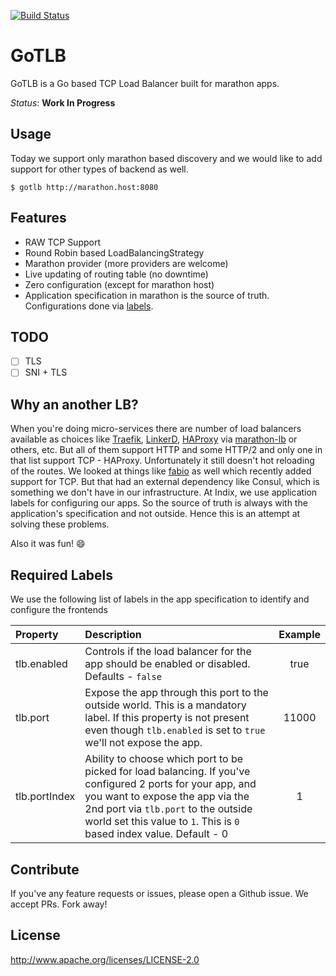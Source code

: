 [![Build Status](https://travis-ci.org/ashwanthkumar/gotlb.svg?branch=master)](https://travis-ci.org/ashwanthkumar/gotlb)

# GoTLB

GoTLB is a Go based TCP Load Balancer built for marathon apps.

*Status*: **Work In Progress**

## Usage
Today we support only marathon based discovery and we would like to add support for other types of backend as well.

```
$ gotlb http://marathon.host:8080
```

## Features
- RAW TCP Support
- Round Robin based LoadBalancingStrategy
- Marathon provider (more providers are welcome)
- Live updating of routing table (no downtime)
- Zero configuration (except for marathon host)
- Application specification in marathon is the source of truth. Configurations done via [labels](https://github.com/ashwanthkumar/gotlb#required-labels).

## TODO
- [ ] TLS
- [ ] SNI + TLS

## Why an another LB?
When you're doing micro-services there are number of load balancers available as choices like [Traefik](https://traefik.io/), [LinkerD](https://linkerd.io/), [HAProxy](https://www.haproxy.org/) via [marathon-lb](https://github.com/mesosphere/marathon-lb) or others, etc. But all of them support HTTP and some HTTP/2 and only one in that list support TCP - HAProxy. Unfortunately it still doesn't hot reloading of the routes. We looked at things like [fabio](https://github.com/fabiolb/fabio) as well which recently added support for TCP. But that had an external dependency like Consul, which is something we don't have in our infrastructure. At Indix, we use application labels for configuring our apps. So the source of truth is always with the application's specification and not outside. Hence this is an attempt at solving these problems.

Also it was fun! :smile:

## Required Labels

We use the following list of labels in the app specification to identify and configure the frontends

| Property  | Description  |  Example  |
| :--- | :--- | :---: |
| tlb.enabled | Controls if the load balancer for the app should be enabled or disabled. Defaults - `false` | true |
| tlb.port | Expose the app through this port to the outside world. This is a mandatory label. If this property is not present even though `tlb.enabled` is set to `true` we'll not expose the app. | 11000 |
| tlb.portIndex | Ability to choose which port to be picked for load balancing. If you've configured 2 ports for your app, and you want to expose the app via the 2nd port via `tlb.port` to the outside world set this value to `1`. This is `0` based index value. Default - 0 | 1 |

## Contribute
If you've any feature requests or issues, please open a Github issue. We accept PRs. Fork away!

## License
http://www.apache.org/licenses/LICENSE-2.0
